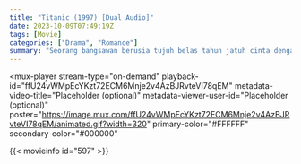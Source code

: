 ```yaml
---
title: "Titanic (1997) [Dual Audio]"
date: 2023-10-09T07:49:19Z
tags: [Movie]
categories: ["Drama", "Romance"]
summary: "Seorang bangsawan berusia tujuh belas tahun jatuh cinta dengan artis yang baik hati namun miskin di atas kapal R.M.S. Raksasa."
---
```

<script src="https://cdn.jsdelivr.net/npm/@mux/mux-player"></script>
<mux-player
  stream-type="on-demand"
  playback-id="ffU24vWMpEcYKzt72ECM6Mnje2v4AzBJRvteVI78qEM"
  metadata-video-title="Placeholder (optional)"
  metadata-viewer-user-id="Placeholder (optional)"
  poster="https://image.mux.com/ffU24vWMpEcYKzt72ECM6Mnje2v4AzBJRvteVI78qEM/animated.gif?width=320"
  primary-color="#FFFFFF"
  secondary-color="#000000"
></mux-player>

 {{< movieinfo id="597" >}}
  
 <script type="application/ld+json">
 {
  "@context": "https://schema.org/",
  "@type": "VideoObject",
  "name": "Titanic",
  "contentUrl": "https://stream.mux.com/ffU24vWMpEcYKzt72ECM6Mnje2v4AzBJRvteVI78qEM.m3u8",
  "thumbnailUrl": "https://www.themoviedb.org/t/p/original/4PexhdMvJMZdembIOoMRTKIq6jw.jpg?width=314&fit_mode=preserve&time=25",
  "uploadDate": "2023-10-09T07:49:19Z",
}

</script>